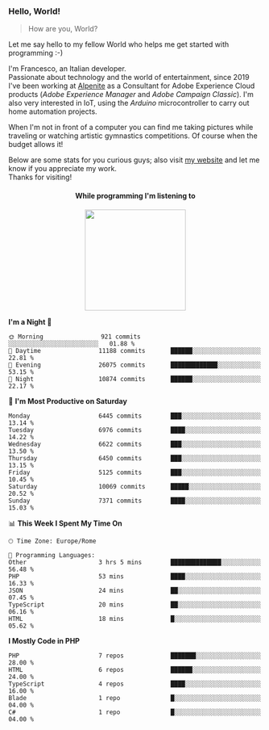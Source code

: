 ### Hello, World!

> How are you, World?

Let me say hello to my fellow World who helps me get started with programming :-)

I'm Francesco, an Italian developer.  
Passionate about technology and the world of entertainment, since 2019 I've been working at [Alpenite](https://www.alpenite.com) as a Consultant for Adobe Experience Cloud products (*Adobe Experience Manager* and *Adobe Campaign Classic*). I'm also very interested in IoT, using the *Arduino* microcontroller to carry out home automation projects.

When I'm not in front of a computer you can find me taking pictures while traveling or watching artistic gymnastics competitions. Of course when the budget allows it!

Below are some stats for you curious guys; also visit [my website](https://www.francescorega.eu) and let me know if you appreciate my work.  
Thanks for visiting!

<div align="center">
  <h4>While programming I'm listening to</h4>
  <a href="https://apps.francescorega.eu/now-playing/11147232609" target="_blank"><img src="https://apps.francescorega.eu/now-playing/11147232609" width="200"></a>
</div>

<!--START_SECTION:waka-->
**I'm a Night 🦉** 

```text
🌞 Morning                921 commits         ░░░░░░░░░░░░░░░░░░░░░░░░░   01.88 % 
🌆 Daytime                11188 commits       ██████░░░░░░░░░░░░░░░░░░░   22.81 % 
🌃 Evening                26075 commits       █████████████░░░░░░░░░░░░   53.15 % 
🌙 Night                  10874 commits       ██████░░░░░░░░░░░░░░░░░░░   22.17 % 
```
📅 **I'm Most Productive on Saturday** 

```text
Monday                   6445 commits        ███░░░░░░░░░░░░░░░░░░░░░░   13.14 % 
Tuesday                  6976 commits        ████░░░░░░░░░░░░░░░░░░░░░   14.22 % 
Wednesday                6622 commits        ███░░░░░░░░░░░░░░░░░░░░░░   13.50 % 
Thursday                 6450 commits        ███░░░░░░░░░░░░░░░░░░░░░░   13.15 % 
Friday                   5125 commits        ███░░░░░░░░░░░░░░░░░░░░░░   10.45 % 
Saturday                 10069 commits       █████░░░░░░░░░░░░░░░░░░░░   20.52 % 
Sunday                   7371 commits        ████░░░░░░░░░░░░░░░░░░░░░   15.03 % 
```


📊 **This Week I Spent My Time On** 

```text
🕑︎ Time Zone: Europe/Rome

💬 Programming Languages: 
Other                    3 hrs 5 mins        ██████████████░░░░░░░░░░░   56.48 % 
PHP                      53 mins             ████░░░░░░░░░░░░░░░░░░░░░   16.33 % 
JSON                     24 mins             ██░░░░░░░░░░░░░░░░░░░░░░░   07.45 % 
TypeScript               20 mins             ██░░░░░░░░░░░░░░░░░░░░░░░   06.16 % 
HTML                     18 mins             █░░░░░░░░░░░░░░░░░░░░░░░░   05.62 % 
```

**I Mostly Code in PHP** 

```text
PHP                      7 repos             ███████░░░░░░░░░░░░░░░░░░   28.00 % 
HTML                     6 repos             ██████░░░░░░░░░░░░░░░░░░░   24.00 % 
TypeScript               4 repos             ████░░░░░░░░░░░░░░░░░░░░░   16.00 % 
Blade                    1 repo              █░░░░░░░░░░░░░░░░░░░░░░░░   04.00 % 
C#                       1 repo              █░░░░░░░░░░░░░░░░░░░░░░░░   04.00 % 
```




<!--END_SECTION:waka-->
